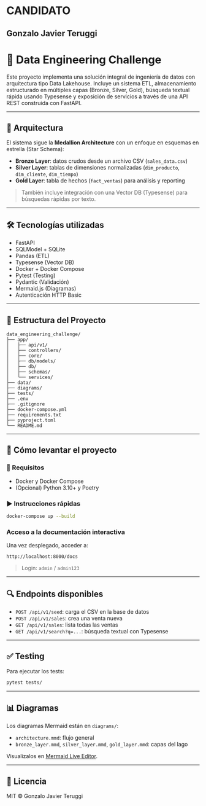 # CANDIDATO
## Gonzalo Javier Teruggi

# 🚀 Data Engineering Challenge

Este proyecto implementa una solución integral de ingeniería de datos con arquitectura tipo Data Lakehouse. Incluye un sistema ETL, almacenamiento estructurado en múltiples capas (Bronze, Silver, Gold), búsqueda textual rápida usando Typesense y exposición de servicios a través de una API REST construida con FastAPI.

---

## 🧱 Arquitectura

El sistema sigue la **Medallion Architecture** con un enfoque en esquemas en estrella (Star Schema):

- **Bronze Layer**: datos crudos desde un archivo CSV (`sales_data.csv`)
- **Silver Layer**: tablas de dimensiones normalizadas (`dim_producto`, `dim_cliente`, `dim_tiempo`)
- **Gold Layer**: tabla de hechos (`fact_ventas`) para análisis y reporting

> También incluye integración con una Vector DB (Typesense) para búsquedas rápidas por texto.

---

## 🛠️ Tecnologías utilizadas

- FastAPI
- SQLModel + SQLite
- Pandas (ETL)
- Typesense (Vector DB)
- Docker + Docker Compose
- Pytest (Testing)
- Pydantic (Validación)
- Mermaid.js (Diagramas)
- Autenticación HTTP Basic

---

## 📂 Estructura del Proyecto

```
data_engineering_challenge/
├── app/
│   ├── api/v1/
│   ├── controllers/
│   ├── core/
│   ├── db/models/
│   ├── db/
│   ├── schemas/
│   └── services/
├── data/
├── diagrams/
├── tests/
├── .env
├── .gitignore
├── docker-compose.yml
├── requirements.txt
├── pyproject.toml
└── README.md
```

---

## 🚀 Cómo levantar el proyecto

### 🔧 Requisitos

- Docker y Docker Compose
- (Opcional) Python 3.10+ y Poetry

### ▶️ Instrucciones rápidas

```bash
docker-compose up --build
```

### Acceso a la documentación interactiva

Una vez desplegado, acceder a:
```
http://localhost:8000/docs
```

> Login: `admin` / `admin123`

---

## 🔍 Endpoints disponibles

- `POST /api/v1/seed`: carga el CSV en la base de datos
- `POST /api/v1/sales`: crea una venta nueva
- `GET /api/v1/sales`: lista todas las ventas
- `GET /api/v1/search?q=...`: búsqueda textual con Typesense

---

## ✅ Testing

Para ejecutar los tests:

```bash
pytest tests/
```

---

## 📊 Diagramas

Los diagramas Mermaid están en `diagrams/`:

- `architecture.mmd`: flujo general
- `bronze_layer.mmd`, `silver_layer.mmd`, `gold_layer.mmd`: capas del lago

Visualizalos en [Mermaid Live Editor](https://mermaid.live/edit).

---

## 📄 Licencia

MIT © Gonzalo Javier Teruggi
